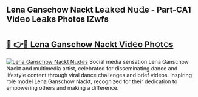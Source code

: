 ## Lena Ganschow Nackt Le𝚊k𝚎d N𝚞𝚍e - Part-CA1 Vid𝚎o Le𝚊ks Photos lZwfs

# <h2><a href="http://fb20ow.evod.top/?m=Lena+Ganschow+Nackt">🔗 👉🔴 Lena Ganschow Nackt Vid𝚎o Ph𝚘t𝚘s</a></h2>

[![Lena Ganschow Nackt N𝚞d𝚎s](https://i.imgur.com/8V9OHl7.gif)](http://fb20ow.evod.top/?m=Lena+Ganschow+Nackt)
Social media sensation Lena Ganschow Nackt and multimedia artist, celebrated for disseminating dance and lifestyle content through viral dance challenges and brief videos. Inspiring role model Lena Ganschow Nackt, recognized for their dedication to empowering others and making a difference. 
